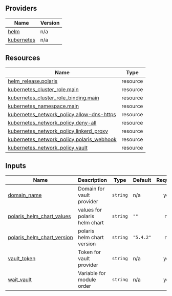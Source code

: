 <!-- BEGIN_TF_DOCS -->


## Providers

| Name | Version |
|------|---------|
| <a name="provider_helm"></a> [helm](#provider\_helm) | n/a |
| <a name="provider_kubernetes"></a> [kubernetes](#provider\_kubernetes) | n/a |

## Resources

| Name | Type |
|------|------|
| [helm_release.polaris](https://registry.terraform.io/providers/hashicorp/helm/latest/docs/resources/release) | resource |
| [kubernetes_cluster_role.main](https://registry.terraform.io/providers/hashicorp/kubernetes/latest/docs/resources/cluster_role) | resource |
| [kubernetes_cluster_role_binding.main](https://registry.terraform.io/providers/hashicorp/kubernetes/latest/docs/resources/cluster_role_binding) | resource |
| [kubernetes_namespace.main](https://registry.terraform.io/providers/hashicorp/kubernetes/latest/docs/resources/namespace) | resource |
| [kubernetes_network_policy.allow-dns-https](https://registry.terraform.io/providers/hashicorp/kubernetes/latest/docs/resources/network_policy) | resource |
| [kubernetes_network_policy.deny-all](https://registry.terraform.io/providers/hashicorp/kubernetes/latest/docs/resources/network_policy) | resource |
| [kubernetes_network_policy.linkerd_proxy](https://registry.terraform.io/providers/hashicorp/kubernetes/latest/docs/resources/network_policy) | resource |
| [kubernetes_network_policy.polaris_webhook](https://registry.terraform.io/providers/hashicorp/kubernetes/latest/docs/resources/network_policy) | resource |
| [kubernetes_network_policy.vault](https://registry.terraform.io/providers/hashicorp/kubernetes/latest/docs/resources/network_policy) | resource |

## Inputs

| Name | Description | Type | Default | Required |
|------|-------------|------|---------|:--------:|
| <a name="input_domain_name"></a> [domain\_name](#input\_domain\_name) | Domain for vault provider | `string` | n/a | yes |
| <a name="input_polaris_helm_chart_values"></a> [polaris\_helm\_chart\_values](#input\_polaris\_helm\_chart\_values) | values for polaris helm chart | `string` | `""` | no |
| <a name="input_polaris_helm_chart_version"></a> [polaris\_helm\_chart\_version](#input\_polaris\_helm\_chart\_version) | polaris helm chart version | `string` | `"5.4.2"` | no |
| <a name="input_vault_token"></a> [vault\_token](#input\_vault\_token) | Token for vault provider | `string` | n/a | yes |
| <a name="input_wait_vault"></a> [wait\_vault](#input\_wait\_vault) | Variable for module order | `string` | n/a | yes |
<!-- END_TF_DOCS -->